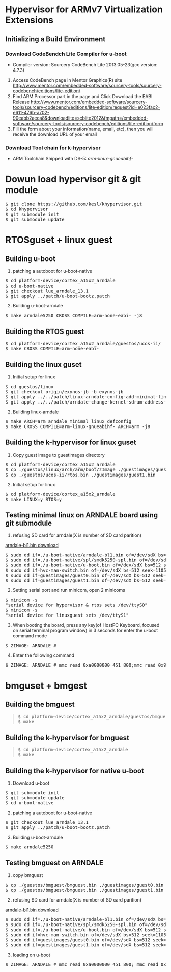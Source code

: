 # Hypervisor for ARMv7 Virtualization Extensions

## Initializing a Build Environment

### Download CodeBendch Lite Compiler for u-boot

- Compiler version: Sourcery CodeBench Lite 2013.05-23(gcc version: 4.7.3)

1. Access CodeBench page in Mentor Graphics(R) site
    http://www.mentor.com/embedded-software/sourcery-tools/sourcery-codebench/editions/lite-edition/
2. Find ARM Processor part in the page and Click Download the EABI Release
    http://www.mentor.com/embedded-software/sourcery-tools/sourcery-codebench/editions/lite-edition/request?id=e023fac2-e611-476b-a702-90eabb2aeca8&downloadlite=scblite2012&fmpath=/embedded-software/sourcery-tools/sourcery-codebench/editions/lite-edition/form
3. Fill the form about your information(name, email, etc), then you will receive the download URL of your email

### Download Tool chain for k-hypervisor
- ARM Toolchain Shipped with DS-5: <i>arm-linux-gnueabihf-</i>

# Dowun load hypervisor git & git module
<pre>
$ git clone https://github.com/kesl/khypervisor.git
$ cd khypervisor
$ git submodule init
$ git submodule update
</pre>

# RTOSguset + linux guest

## Building u-boot

1. patching a autoboot for u-boot-native
<pre>
$ cd platform-device/cortex_a15x2_arndale
$ cd u-boot-native
$ git checkout lue_arndale_13.1
$ git apply ../patch/u-boot-bootz.patch
</pre>
2. Building u-boot-arndale
<pre>
$ make arndale5250 CROSS_COMPILE=arm-none-eabi- -j8
</pre>

## Building the RTOS guest
<pre>
$ cd platform-device/cortex_a15x2_arndale/guestos/ucos-ii/
$ make CROSS_COMPILE=arm-none-eabi-
</pre>

## Building the linux guset
1. Initial setup for linux
<pre>
$ cd guestos/linux
$ git checkout origin/exynos-jb -b exynos-jb
$ git apply ../../patch/linux-arndale-config-add-minimal-linux-config.patch
$ git apply ../../patch/arndale-change-kernel-sdram-address-uart-port-2-1.patch
</pre>
2. Building linux-arndale
<pre>
$ make ARCH=arm arndale_minimal_linux_defconfig
$ make CROSS_COMPILE=arm-linux-gnueabihf- ARCH=arm -j8
</pre>

## Building the k-hypervisor for linux guset
1. Copy guest image to guestimages directory
<pre>
$ cd platform-device/cortex_a15x2_arndale
$ cp ./guestos/linux/arch/arm/boot/zImage ./guestimages/guest0.bin
$ cp ./guestos/ucos-ii/rtos.bin ./guestimages/guest1.bin
</pre>
2. Initial setup for linux
<pre>
$ cd platform-device/cortex_a15x2_arndale
$ make LINUX=y RTOS=y 
</pre>


## Testing minimal linux on ARNDALE board using git submodule

1. refusing SD card for arndale(X is number of SD card parition)

<a href="http://releases.linaro.org/12.12/components/kernel/arndale-bl1/arndale-bl1.bin">arndale-bl1.bin download</a>

<pre>
$ sudo dd if=./u-boot-native/arndale-bl1.bin of=/dev/sdX bs=512 seek=1
$ sudo dd if=./u-boot-native/spl/smdk5250-spl.bin of=/dev/sdX bs=512 seek=17
$ sudo dd if=./u-boot-native/u-boot.bin of=/dev/sdX bs=512 seek=49
$ sudo dd if=hvc-man-switch.bin of=/dev/sdX bs=512 seek=1105
$ sudo dd if=guestimages/guest0.bin of=/dev/sdX bs=512 seek=3153
$ sudo dd if=guestimages/guest1.bin of=/dev/sdX bs=512 seek=2129
</pre>

2. Setting serial port and run minicom, open 2 minicoms
<pre>
$ minicom -s
"serial device for hypervisor & rtos sets /dev/ttyS0"
$ minicom -s
"serial device for linuxguest sets /dev/ttyS1"
</pre>

3. When booting the board, press any key(of HostPC Keyboard, focused on serial terminal program window) in 3 seconds for enter the u-boot command mode
<pre>
$ ZIMAGE: ARNDALE # 
</pre>

4. Enter the following command
<pre>
$ ZIMAGE: ARNDALE # mmc read 0xa0000000 451 800;mmc read 0x90000000 851 400;mmc read 0x80008000 c51 2000;go 0xa000004c
</pre>

# bmguset + bmgest

## Building the bmguest
<blockquote>
<pre>
$ cd platform-device/cortex_a15x2_arndale/guestos/bmguest/
$ make
</pre>
</blockquote>

## Building the k-hypervisor for bmguest
<blockquote>
<pre>
$ cd platform-device/cortex_a15x2_arndale
$ make
</pre>
</blockquote>


## Building the k-hypervisor for native u-boot

1. Download u-boot
<pre>
$ git submodule init
$ git submodule update
$ cd u-boot-native
</pre>
2. patching a autoboot for u-boot-native
<pre>
$ git checkout lue_arndale_13.1
$ git apply ../patch/u-boot-bootz.patch
</pre>
3. Building u-boot-arndale
<pre>
$ make arndale5250
</pre>


## Testing bmguest on ARNDALE 
1. copy bmguest
<pre>
$ cp ./guestos/bmguest/bmguest.bin ./guestimages/guest0.bin
$ cp ./guestos/bmguest/bmguest.bin ./guestimages/guest1.bin
</pre>

2. refusing SD card for arndale(X is number of SD card parition)

<a href="http://releases.linaro.org/12.12/components/kernel/arndale-bl1/arndale-bl1.bin">arndale-bl1.bin download</a>

<pre>
$ sudo dd if=./u-boot-native/arndale-bl1.bin of=/dev/sdX bs=512 seek=1
$ sudo dd if=./u-boot-native/spl/smdk5250-spl.bin of=/dev/sdX bs=512 seek=17
$ sudo dd if=./u-boot-native/u-boot.bin of=/dev/sdX bs=512 seek=49
$ sudo dd if=hvc-man-switch.bin of=/dev/sdX bs=512 seek=1105
$ sudo dd if=guestimages/guest0.bin of=/dev/sdX bs=512 seek=2129
$ sudo dd if=guestimages/guest1.bin of=/dev/sdX bs=512 seek=3153
</pre>

3. loading on u-boot
<pre>
$ ZIMAGE: ARNDALE # mmc read 0xa0000000 451 800; mmc read 0x60000000 851 400; mmc read 0x90000000 851 400; go 0xa000004c
</pre>

